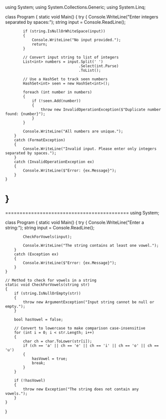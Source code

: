 using System;
using System.Collections.Generic;
using System.Linq;

class Program
{
    static void Main()
    {
        try
        {
            Console.WriteLine("Enter integers separated by spaces:");
            string input = Console.ReadLine();

            if (string.IsNullOrWhiteSpace(input))
            {
                Console.WriteLine("No input provided.");
                return;
            }

            // Convert input string to list of integers
            List<int> numbers = input.Split(' ')
                                     .Select(int.Parse)
                                     .ToList();

            // Use a HashSet to track seen numbers
            HashSet<int> seen = new HashSet<int>();

            foreach (int number in numbers)
            {
                if (!seen.Add(number))
                {
                    throw new InvalidOperationException($"Duplicate number found: {number}");
                }
            }

            Console.WriteLine("All numbers are unique.");
        }
        catch (FormatException)
        {
            Console.WriteLine("Invalid input. Please enter only integers separated by spaces.");
        }
        catch (InvalidOperationException ex)
        {
            Console.WriteLine($"Error: {ex.Message}");
        }
    }
}
=============================================
===========================================
using System;

class Program
{
    static void Main()
    {
        try
        {
            Console.WriteLine("Enter a string:");
            string input = Console.ReadLine();

            CheckForVowels(input);

            Console.WriteLine("The string contains at least one vowel.");
        }
        catch (Exception ex)
        {
            Console.WriteLine($"Error: {ex.Message}");
        }
    }

    // Method to check for vowels in a string
    static void CheckForVowels(string str)
    {
        if (string.IsNullOrEmpty(str))
        {
            throw new ArgumentException("Input string cannot be null or empty.");
        }

        bool hasVowel = false;

        // Convert to lowercase to make comparison case-insensitive
        for (int i = 0; i < str.Length; i++)
        {
            char ch = char.ToLower(str[i]);
            if (ch == 'a' || ch == 'e' || ch == 'i' || ch == 'o' || ch == 'u')
            {
                hasVowel = true;
                break;
            }
        }

        if (!hasVowel)
        {
            throw new Exception("The string does not contain any vowels.");
        }
    }
}

